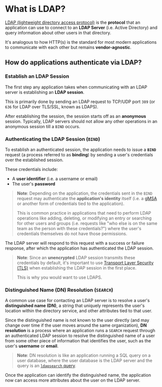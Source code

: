 # What is LDAP?

[LDAP (lightweight directory access protocol)](https://en.wikipedia.org/wiki/Lightweight_Directory_Access_Protocol) is the **protocol** that an application can use to connect to an **LDAP Server** (i.e. Active Directory) and query information about other users in that directory.

It's analogous to how HTTP(s) is the standard for most modern applications to communicate with each other but remains **vendor-agnostic**.

## How do applications authenticate via LDAP?

### Establish an LDAP Session

The first step any application takes when communicating with an LDAP server is establishing an **LDAP session**.

This is primarily done by sending an LDAP request to TCP/UDP port `389` (or `636` for LDAP over TLS/SSL, known as LDAPS).

After establishing the session, the session starts off as an **anonymous** session. Typically, LDAP servers should not allow any other operations in an anonymous session till a `BIND` occurs.

### Authenticating the LDAP Session (`BIND`)

To establish an authenticated session, the application needs to issue a **`BIND`** request (a process referred to as **binding**) by sending a user's credentials over the established session.

These credentials include:

- A **user identifier** (i.e. a username or email)
- The user's **password**

> **Note**: Depending on the application, the credentials sent in the `BIND` request may authenticate the **application's identity** itself (i.e. a [gMSA](../active_directory/gmsa/README.md) or another form of credentials tied to the application).
>
> This is common practice in applications that need to perform LDAP operations like adding, deleting, or modifying an entry or searching for other users and groups (i.e. requests like "who else is on the same team as the person with these credentials?") where the user's credentials themselves do not have those permissions.

The LDAP server will respond to this request with a success or failure response, after which the application has authenticated the LDAP session.

> **Note**: Since an **unencrypted** LDAP session transmits these credentials by default, it's important to use [Transport Layer Security (TLS)](https://en.wikipedia.org/wiki/Transport_Layer_Security) when establishing the LDAP session in the first place.
>
> This is why you would want to use LDAPS.

### Distinguished Name (DN) Resolution (`SEARCH`)

A common use case for contacting an LDAP server is to resolve a user's **distinguished name (DN)**, a string that uniquely represents the user's location within the directory service, and other attributes tied to that user.

Since the distinguished name is not known to the user directly (and may change over time if the user moves around the same organization), **DN resolution** is a process where an application runs a `SEARCH` request through an authenticated LDAP session to resolve the distinguished name of a user from some other piece of information that identifies the user, such as the user's **username** or **email**.

> **Note**: DN resolution is like an application running a SQL query on a user database, where the user database is the LDAP server and the query is an [`ldapsearch` query](https://devconnected.com/how-to-search-ldap-using-ldapsearch-examples/).

Once the application can identify the distinguished name, the application now can access more attributes about the user on the LDAP server.

